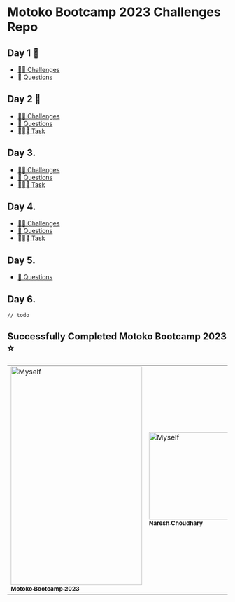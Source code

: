 # Motoko Bootcamp 2023 Challenges Repo

## Day 1 🥚

- [✍🏻 Challenges](./day1/challenges.mo)
- [🙋 Questions](./day1/QUESTIONS.MD)

## Day 2 🐣

- [✍🏻 Challenges](./day2/challenges.mo)
- [🙋 Questions](./day2/QUESTIONS.MD)
- [👷🏻‍♂️ Task](./day2/task/skeleton)

## Day 3.

- [✍🏻 Challenges](./day3/main.mo)
- [🙋 Questions](./day3/QUESTIONS.MD)
- [👷🏻‍♂️ Task](./day3/task/.)

## Day 4.

- [✍🏻 Challenges](./day4/challenges.mo)
- [🙋 Questions](./day4/QUESTIONS.MD)
- [👷🏻‍♂️ Task](./day4/task/.)

## Day 5.

- [🙋 Questions](./day5/QUESTIONS.MD)

## Day 6.

`// todo`

## Successfully Completed Motoko Bootcamp 2023 ⭐️

<table>
  <tr>
  <td ><a href="https://forum.dfinity.org/t/motoko-bootcamp-2023-getting-started-on-the-internet-computer/16846"><img src="https://pbs.twimg.com/media/FmHudZ9WAAYFpUa?format=jpg&name=large" width="300px" height="500px" alt="Myself"/><br /><sub><b>Motoko Bootcamp 2023</b></sub></a><br /></td>
  <td ><a href="https://github.com/Nareshchoudhary02"><img src="https://i.ibb.co/nR1k4dZ/Myself-with-indian-flag.jpg" width="200px" alt="Myself"/><br /><sub><b>Naresh Choudhary</b></sub></a><br /></td>
  </tr>
</table>




